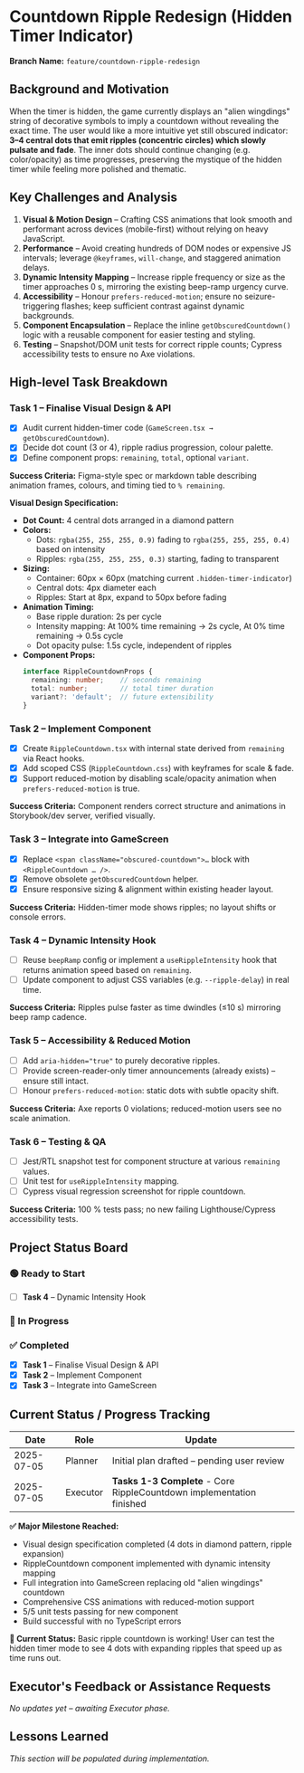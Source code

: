 # Countdown Ripple Redesign (Hidden Timer Indicator)

**Branch Name:** `feature/countdown-ripple-redesign`

## Background and Motivation

When the timer is hidden, the game currently displays an "alien wingdings" string of decorative symbols to imply a countdown without revealing the exact time. The user would like a more intuitive yet still obscured indicator: **3–4 central dots that emit ripples (concentric circles) which slowly pulsate and fade**. The inner dots should continue changing (e.g.
color/opacity) as time progresses, preserving the mystique of the hidden timer while feeling more polished and thematic.

## Key Challenges and Analysis

1. **Visual & Motion Design** – Crafting CSS animations that look smooth and performant across devices (mobile-first) without relying on heavy JavaScript.
2. **Performance** – Avoid creating hundreds of DOM nodes or expensive JS intervals; leverage `@keyframes`, `will-change`, and staggered animation delays.
3. **Dynamic Intensity Mapping** – Increase ripple frequency or size as the timer approaches 0 s, mirroring the existing beep-ramp urgency curve.
4. **Accessibility** – Honour `prefers-reduced-motion`; ensure no seizure-triggering flashes; keep sufficient contrast against dynamic backgrounds.
5. **Component Encapsulation** – Replace the inline `getObscuredCountdown()` logic with a reusable <RippleCountdown /> component for easier testing and styling.
6. **Testing** – Snapshot/DOM unit tests for correct ripple counts; Cypress accessibility tests to ensure no Axe violations.

## High-level Task Breakdown

### Task 1 – Finalise Visual Design & API
- [x] Audit current hidden-timer code (`GameScreen.tsx → getObscuredCountdown`).
- [x] Decide dot count (3 or 4), ripple radius progression, colour palette.
- [x] Define component props: `remaining`, `total`, optional `variant`.

**Success Criteria:** Figma-style spec or markdown table describing animation frames, colours, and timing tied to `% remaining`.

**Visual Design Specification:**
- **Dot Count:** 4 central dots arranged in a diamond pattern
- **Colors:** 
  - Dots: `rgba(255, 255, 255, 0.9)` fading to `rgba(255, 255, 255, 0.4)` based on intensity
  - Ripples: `rgba(255, 255, 255, 0.3)` starting, fading to transparent
- **Sizing:**
  - Container: 60px × 60px (matching current `.hidden-timer-indicator`)
  - Central dots: 4px diameter each
  - Ripples: Start at 8px, expand to 50px before fading
- **Animation Timing:**
  - Base ripple duration: 2s per cycle
  - Intensity mapping: At 100% time remaining → 2s cycle, At 0% time remaining → 0.5s cycle
  - Dot opacity pulse: 1.5s cycle, independent of ripples
- **Component Props:**
  ```typescript
  interface RippleCountdownProps {
    remaining: number;    // seconds remaining
    total: number;        // total timer duration
    variant?: 'default';  // future extensibility
  }
  ```

### Task 2 – Implement <RippleCountdown /> Component
- [x] Create `RippleCountdown.tsx` with internal state derived from `remaining` via React hooks.
- [x] Add scoped CSS (`RippleCountdown.css`) with keyframes for scale & fade.
- [x] Support reduced-motion by disabling scale/opacity animation when `prefers-reduced-motion` is true.

**Success Criteria:** Component renders correct structure and animations in Storybook/dev server, verified visually.

### Task 3 – Integrate into GameScreen
- [x] Replace `<span className="obscured-countdown">…` block with `<RippleCountdown … />`.
- [x] Remove obsolete `getObscuredCountdown` helper.
- [x] Ensure responsive sizing & alignment within existing header layout.

**Success Criteria:** Hidden-timer mode shows ripples; no layout shifts or console errors.

### Task 4 – Dynamic Intensity Hook
- [ ] Reuse `beepRamp` config or implement a `useRippleIntensity` hook that returns animation speed based on `remaining`.
- [ ] Update component to adjust CSS variables (e.g. `--ripple-delay`) in real time.

**Success Criteria:** Ripples pulse faster as time dwindles (≤10 s) mirroring beep ramp cadence.

### Task 5 – Accessibility & Reduced Motion
- [ ] Add `aria-hidden="true"` to purely decorative ripples.
- [ ] Provide screen-reader-only timer announcements (already exists) – ensure still intact.
- [ ] Honour `prefers-reduced-motion`: static dots with subtle opacity shift.

**Success Criteria:** Axe reports 0 violations; reduced-motion users see no scale animation.

### Task 6 – Testing & QA
- [ ] Jest/RTL snapshot test for component structure at various `remaining` values.
- [ ] Unit test for `useRippleIntensity` mapping.
- [ ] Cypress visual regression screenshot for ripple countdown.

**Success Criteria:** 100 % tests pass; no new failing Lighthouse/Cypress accessibility tests.

## Project Status Board

### 🟢 Ready to Start
- [ ] **Task 4** – Dynamic Intensity Hook

### 🚧 In Progress

### ✅ Completed
- [x] **Task 1** – Finalise Visual Design & API
- [x] **Task 2** – Implement <RippleCountdown /> Component  
- [x] **Task 3** – Integrate into GameScreen

## Current Status / Progress Tracking

| Date | Role | Update |
|------|------|--------|
| 2025-07-05 | Planner | Initial plan drafted – pending user review |
| 2025-07-05 | Executor | **Tasks 1-3 Complete** - Core RippleCountdown implementation finished |

**✅ Major Milestone Reached:**
- Visual design specification completed (4 dots in diamond pattern, ripple expansion)
- RippleCountdown component implemented with dynamic intensity mapping
- Full integration into GameScreen replacing old "alien wingdings" countdown
- Comprehensive CSS animations with reduced-motion support
- 5/5 unit tests passing for new component
- Build successful with no TypeScript errors

**🎯 Current Status:** Basic ripple countdown is working! User can test the hidden timer mode to see 4 dots with expanding ripples that speed up as time runs out.

## Executor's Feedback or Assistance Requests

*No updates yet – awaiting Executor phase.*

## Lessons Learned

*This section will be populated during implementation.* 